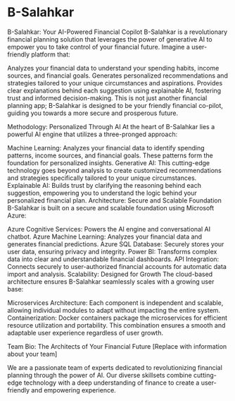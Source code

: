 # B-Salahkar

B-Salahkar: Your AI-Powered Financial Copilot
B-Salahkar is a revolutionary financial planning solution that leverages the power of generative AI to empower you to take control of your financial future. Imagine a user-friendly platform that:

Analyzes your financial data to understand your spending habits, income sources, and financial goals.
Generates personalized recommendations and strategies tailored to your unique circumstances and aspirations.
Provides clear explanations behind each suggestion using explainable AI, fostering trust and informed decision-making.
This is not just another financial planning app; B-Salahkar is designed to be your friendly financial co-pilot, guiding you towards a more secure and prosperous future.

Methodology: Personalized Through AI
At the heart of B-Salahkar lies a powerful AI engine that utilizes a three-pronged approach:

Machine Learning: Analyzes your financial data to identify spending patterns, income sources, and financial goals. These patterns form the foundation for personalized insights.
Generative AI: This cutting-edge technology goes beyond analysis to create customized recommendations and strategies specifically tailored to your unique circumstances.
Explainable AI: Builds trust by clarifying the reasoning behind each suggestion, empowering you to understand the logic behind your personalized financial plan.
Architecture: Secure and Scalable Foundation
B-Salahkar is built on a secure and scalable foundation using Microsoft Azure:

Azure Cognitive Services: Powers the AI engine and conversational AI chatbot.
Azure Machine Learning: Analyzes your financial data and generates financial predictions.
Azure SQL Database: Securely stores your user data, ensuring privacy and integrity.
Power BI: Transforms complex data into clear and understandable financial dashboards.
API Integration: Connects securely to user-authorized financial accounts for automatic data import and analysis.
Scalability: Designed for Growth
The cloud-based architecture ensures B-Salahkar seamlessly scales with a growing user base:

Microservices Architecture: Each component is independent and scalable, allowing individual modules to adapt without impacting the entire system.
Containerization: Docker containers package the microservices for efficient resource utilization and portability.
This combination ensures a smooth and adaptable user experience regardless of user growth.

Team Bio: The Architects of Your Financial Future
[Replace with information about your team]

We are a passionate team of experts dedicated to revolutionizing financial planning through the power of AI. Our diverse skillsets combine cutting-edge technology with a deep understanding of finance to create a user-friendly and empowering experience.



